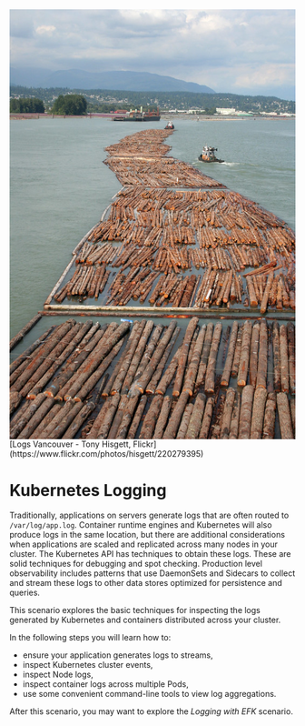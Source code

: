<img align="right" src="./assets/logs-stream.jpg" width="533">
[Logs Vancouver - Tony Hisgett, Flickr](https://www.flickr.com/photos/hisgett/220279395)

# Kubernetes Logging #

Traditionally, applications on servers generate logs that are often routed to `/var/log/app.log`. Container runtime engines and Kubernetes will also produce logs in the same location, but there are additional considerations when applications are scaled and replicated across many nodes in your cluster. The Kubernetes API has techniques to obtain these logs. These are solid techniques for debugging and spot checking. Production level observability includes patterns that use DaemonSets and Sidecars to collect and stream these logs to other data stores optimized for persistence and queries.  

This scenario explores the basic techniques for inspecting the logs generated by Kubernetes and containers distributed across your cluster.

In the following steps you will learn how to:

- ensure your application generates logs to streams,
- inspect Kubernetes cluster events,
- inspect Node logs,
- inspect container logs across multiple Pods,
- use some convenient command-line tools to view log aggregations.

After this scenario, you may want to explore the _Logging with EFK_ scenario.
